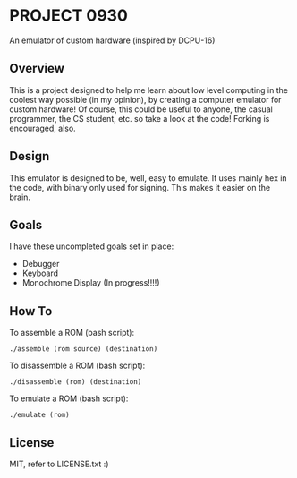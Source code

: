 # PROJECT 0930

An emulator of custom hardware (inspired by DCPU-16)

## Overview

This is a project designed to help me learn about low level computing in the coolest way
possible (in my opinion), by creating a computer emulator for custom hardware! Of course,
this could be useful to anyone, the casual programmer, the CS student, etc. so take a look
at the code! Forking is encouraged, also.

## Design

This emulator is designed to be, well, easy to emulate. It uses mainly hex in the code, with binary only used for signing. This makes it easier on the brain.

## Goals

I have these uncompleted goals set in place:

* Debugger
* Keyboard
* Monochrome Display (In progress!!!!)

## How To

To assemble a ROM (bash script):

    ./assemble (rom source) (destination)

To disassemble a ROM (bash script):
   
    ./disassemble (rom) (destination)

To emulate a ROM (bash script):

    ./emulate (rom)

## License

MIT, refer to LICENSE.txt :)